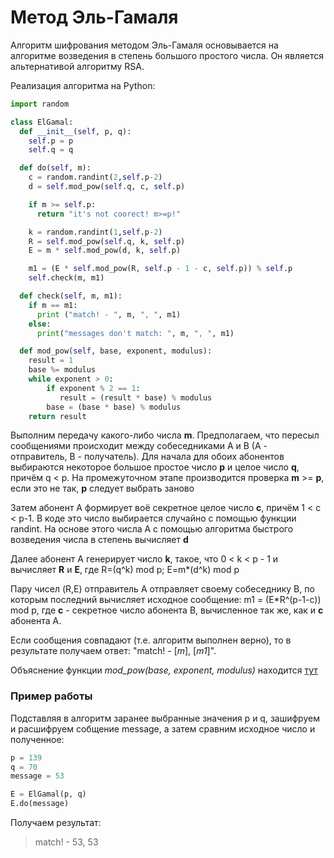 # Метод Эль-Гамаля
Алгоритм шифрования методом Эль-Гамаля основывается на алгоритме возведения в степень большого простого числа. Он является альтернативой алгоритму RSA.

Реализация алгоритма на Python:
```python
import random

class ElGamal:
  def __init__(self, p, q):
    self.p = p
    self.q = q

  def do(self, m):
    c = random.randint(2,self.p-2)
    d = self.mod_pow(self.q, c, self.p) 

    if m >= self.p:
      return "it's not coorect! m>=p!"

    k = random.randint(1,self.p-2) 
    R = self.mod_pow(self.q, k, self.p)
    E = m * self.mod_pow(d, k, self.p)

    m1 = (E * self.mod_pow(R, self.p - 1 - c, self.p)) % self.p
    self.check(m, m1)

  def check(self, m, m1):
    if m == m1:
      print ("match! - ", m, ", ", m1)
    else:
      print("messages don't match: ", m, ", ", m1)

  def mod_pow(self, base, exponent, modulus):
    result = 1
    base %= modulus
    while exponent > 0:
        if exponent % 2 == 1:
           result = (result * base) % modulus 
        base = (base * base) % modulus
    return result 
```
Выполним передачу какого-либо числа **m**. Предполагаем, что пересыл сообщениями происходит между собеседниками A и B (A - отправитель, B - получатель). Для начала для обоих абонентов выбираются некоторое большое простое число **p** и целое число **q**, причём q < p. На промежуточном этапе производится проверка **m** >= **p**, если это не так, **p** следует выбрать заново

Затем абонент A формирует воё секретное целое число **с**, причём 1 < c < p-1. В коде это число выбирается случайно с помощью функции randint. На основе этого числа A с помощью алгоритма быстрого возведения числа в степень вычисляет **d**

Далее абонент A генерирует число **k**, такое, что 0 < k < p - 1 и вычисляет **R** и **E**, где R=(q^k) mod p;
E=m*(d^k) mod p

Пару чисел (R,E) отправитель A отправляет своему собеседнику B, по которым последний вычисляет исходное сообщение: m1 = (E*R^(p-1-c)) mod p, где **c** - секретное число абонента B, вычисленное так же, как и **c** абонента А.

Если сообщения совпадают (т.е. алгоритм выполнен верно), то в результате получаем ответ: "match! - [*m*], [*m1*]".

Объяснение функции *mod_pow(base, exponent, modulus)* находится [тут](https://github.com/marchinn/algorithms/tree/22849c903e25f7cc14f5a54bc5903a48b02c2130/Fast%20exponentiation)

### Пример работы
Подставляя в алгоритм заранее выбранные значения p и q, зашифруем и расшифруем собщение message, а затем сравним исходное число и полученное:
```python
p = 139
q = 70
message = 53

E = ElGamal(p, q)
E.do(message)
```
Получаем результат:
> match! -  53,  53